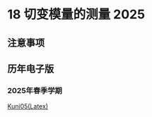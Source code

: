 # 18 切变模量的测量 2025

## 注意事项


## 历年电子版



### 2025年春季学期

[Kuni05(Latex)](https://github.com/Kuni05/SUSTech-PHY104B/tree/main/2025/%E6%8A%A5%E5%91%8A/18%20%E5%88%87%E5%8F%98%E6%A8%A1%E9%87%8F%E7%9A%84%E6%B5%8B%E9%87%8F-2025)